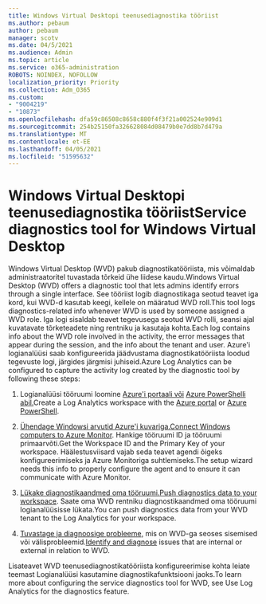 ```yaml
---
title: Windows Virtual Desktopi teenusediagnostika tööriist
ms.author: pebaum
author: pebaum
manager: scotv
ms.date: 04/5/2021
ms.audience: Admin
ms.topic: article
ms.service: o365-administration
ROBOTS: NOINDEX, NOFOLLOW
localization_priority: Priority
ms.collection: Adm_O365
ms.custom:
- "9004219"
- "10873"
ms.openlocfilehash: dfa59c86508c8658c880f4f3f21a002524e909d1
ms.sourcegitcommit: 254b25150fa326628084d08479b0e7dd8b7d479a
ms.translationtype: MT
ms.contentlocale: et-EE
ms.lasthandoff: 04/05/2021
ms.locfileid: "51595632"
---
```

# <a name="service-diagnostics-tool-for-windows-virtual-desktop"></a><span data-ttu-id="0f59f-102">Windows Virtual Desktopi teenusediagnostika tööriist</span><span class="sxs-lookup"><span data-stu-id="0f59f-102">Service diagnostics tool for Windows Virtual Desktop</span></span>

<span data-ttu-id="0f59f-103">Windows Virtual Desktop (WVD) pakub diagnostikatööriista, mis võimaldab administraatoritel tuvastada tõrkeid ühe liidese kaudu.</span><span class="sxs-lookup"><span data-stu-id="0f59f-103">Windows Virtual Desktop (WVD) offers a diagnostic tool that lets admins identify errors through a single interface.</span></span> <span data-ttu-id="0f59f-104">See tööriist logib diagnostikaga seotud teavet iga kord, kui WVD-d kasutab keegi, kellele on määratud WVD roll.</span><span class="sxs-lookup"><span data-stu-id="0f59f-104">This tool logs diagnostics-related info whenever WVD is used by someone assigned a WVD role.</span></span> <span data-ttu-id="0f59f-105">Iga logi sisaldab teavet tegevusega seotud WVD rolli, seansi ajal kuvatavate tõrketeadete ning rentniku ja kasutaja kohta.</span><span class="sxs-lookup"><span data-stu-id="0f59f-105">Each log contains info about the WVD role involved in the activity, the error messages that appear during the session, and the info about the tenant and user.</span></span> <span data-ttu-id="0f59f-106">Azure'i logianalüüsi saab konfigureerida jäädvustama diagnostikatööriista loodud tegevuste logi, järgides järgmisi juhiseid.</span><span class="sxs-lookup"><span data-stu-id="0f59f-106">Azure Log Analytics can be configured to capture the activity log created by the diagnostic tool by following these steps:</span></span>

1. <span data-ttu-id="0f59f-107">Logianalüüsi tööruumi loomine [Azure'i portaali või](https://go.microsoft.com/fwlink/?linkid=2129500) [Azure PowerShelli abil.](https://go.microsoft.com/fwlink/?linkid=2129501)</span><span class="sxs-lookup"><span data-stu-id="0f59f-107">Create a Log Analytics workspace with the [Azure portal](https://go.microsoft.com/fwlink/?linkid=2129500) or [Azure PowerShell](https://go.microsoft.com/fwlink/?linkid=2129501).</span></span>

1. <span data-ttu-id="0f59f-108">[Ühendage Windowsi arvutid Azure'i kuvariga.](https://go.microsoft.com/fwlink/?linkid=2129913)</span><span class="sxs-lookup"><span data-stu-id="0f59f-108">[Connect Windows computers to Azure Monitor](https://go.microsoft.com/fwlink/?linkid=2129913).</span></span> <span data-ttu-id="0f59f-109">Hankige tööruumi ID ja tööruumi primaarvõti.</span><span class="sxs-lookup"><span data-stu-id="0f59f-109">Get the Workspace ID and the Primary Key of your workspace.</span></span> <span data-ttu-id="0f59f-110">Häälestusviisard vajab seda teavet agendi õigeks konfigureerimiseks ja Azure Monitoriga suhtlemiseks.</span><span class="sxs-lookup"><span data-stu-id="0f59f-110">The setup wizard needs this info to properly configure the agent and to ensure it can communicate with Azure Monitor.</span></span>

1. <span data-ttu-id="0f59f-111">[Lükake diagnostikaandmed oma tööruumi.](https://go.microsoft.com/fwlink/?linkid=2128284)</span><span class="sxs-lookup"><span data-stu-id="0f59f-111">[Push diagnostics data to your workspace](https://go.microsoft.com/fwlink/?linkid=2128284).</span></span> <span data-ttu-id="0f59f-112">Saate oma WVD rentniku diagnostikaandmed oma tööruumi logianalüüsisse lükata.</span><span class="sxs-lookup"><span data-stu-id="0f59f-112">You can push diagnostics data from your WVD tenant to the Log Analytics for your workspace.</span></span>

1. <span data-ttu-id="0f59f-113">[Tuvastage ja diagnoosige probleeme,](https://docs.microsoft.com/azure/virtual-desktop/diagnostics-role-service#diagnose-issues-with-powershell) mis on WVD-ga seoses sisemised või välisprobleemid.</span><span class="sxs-lookup"><span data-stu-id="0f59f-113">[Identify and diagnose](https://docs.microsoft.com/azure/virtual-desktop/diagnostics-role-service#diagnose-issues-with-powershell) issues that are internal or external in relation to WVD.</span></span>

<span data-ttu-id="0f59f-114">Lisateavet WVD teenusediagnostikatööriista konfigureerimise kohta leiate teemast Logianalüüsi kasutamine diagnostikafunktsiooni jaoks.</span><span class="sxs-lookup"><span data-stu-id="0f59f-114">To learn more about configuring the service diagnostics tool for WVD, see Use Log Analytics for the diagnostics feature.</span></span>